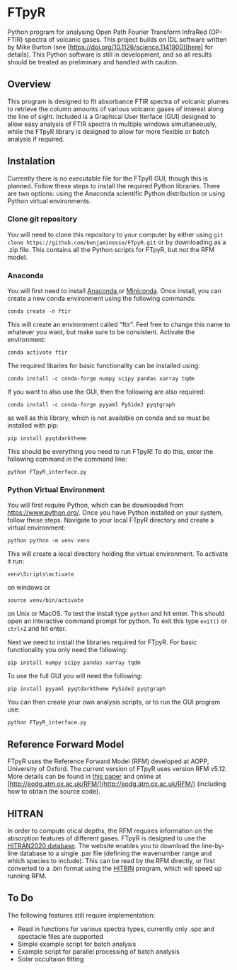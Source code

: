 # FTpyR

Python program for analysing Open Path Fourier Transform InfraRed (OP-FTIR) spectra of volcanic gases. This project builds on IDL software written by Mike Burton (see [https://doi.org/10.1126/science.1141900](here) for details). This Python software is still in development, and so all results should be treated as preliminary and handled with caution.

## Overview

This program is designed to fit absorbance FTIR spectra of volcanic plumes to retrieve the column amounts of various volcanic gases of interest along the line of sight. Included is a Graphical User Iterface (GUI) designed to allow easy analysis of FTIR spectra in multiple windows simultaneously, while the FTpyR library is designed to allow for more flexible or batch analysis if required.

## Instalation

Currently there is no executable file for the FTpyR GUI, though this is planned. Follow these steps to install the required Python libraries. There are two options: using the Anaconda scientific Python distribution or using Python virtual environments.

### Clone git repository

You will need to clone this repository to your computer by either using `git clone https://github.com/benjaminesse/FTpyR.git` or by downloading as a .zip file. This contains all the Python scripts for FTpyR, but not the RFM model.

### Anaconda

You will first need to install [Anaconda ](https://www.anaconda.com/download)or [Miniconda](https://docs.conda.io/projects/miniconda/en/latest/). Once install, you can create a new conda environment using the following commands:

```
conda create -n ftir
```

This will create an environment called "ftir". Feel free to change this name to whatever you want, but make sure to be consistent. Activate the environment:

```
conda activate ftir
```

The required libaries for basic functionality can be installed using:

```
conda install -c conda-forge numpy scipy pandas xarray tqdm
```

If you want to also use the GUI, then the following are also required:

```
conda install -c conda-forge pyyaml PySide2 pyqtgraph
```

as well as this library, which is not available on conda and so must be installed with pip:

```
pip install pyqtdarktheme
```

This should be everything you need to run FTpyR! To do this, enter the following command in the command line:

```
python FTpyR_interface.py
```

### Python Virtual Environment

You will first require Python, which can be downloaded from https://www.python.org/. Once you have Python installed on your system, follow these steps. Navigate to your local FTpyR directory and create a virtual environment:

```
python python -m venv venv
```

This will create a local directory holding the virtual environment. To activate it run:

```
venv\Scripts\activate
```

on windows or

```
source venv/bin/activate
```

on Unix or MacOS. To test the install type `python` and hit enter. This should open an interactive command prompt for python. To exit this type `exit()` or `ctrl+Z` and hit enter.

Next we need to install the libraries required for FTpyR. For basic functionality you only need the following:

```
pip install numpy scipy pandas xarray tqdm
```

To use the full GUI you will need the following:

```
pip install pyyaml pyqtdarktheme PySide2 pyqtgraph
```

You can then create your own analysis scripts, or to run the GUI program use:

```
python FTpyR_interface.py
```

## Reference Forward Model

FTpyR uses the Reference Forward Model (RFM) developed at AOPP, University of Oxford. The current version of FTpyR uses version RFM v5.12. More details can be found in [this paper](https://doi.org/10.1016/j.jqsrt.2016.06.018) and online at [http://eodg.atm.ox.ac.uk/RFM/](http://eodg.atm.ox.ac.uk/RFM/) (including how to obtain the source code).

## HITRAN

In order to compute otical depths, the RFM requires information on the absorption features of different gases. FTpyR is designed to use the [HITRAN2020 database](https://hitran.org/). The website enables you to download the line-by-line database to a single .par file (defining the wavenumber range and which species to include). This can be read by the RFM directly, or first converted to a .bin format using the [HITBIN](http://eodg.atm.ox.ac.uk/RFM/hitbin.html) program, which will speed up running RFM.

## To Do

The following features still require implementation:

- Read in functions for various spectra types, currently only .spc and spectacle files are supported
- Simple example script for batch analysis
- Example script for parallel processing of batch analysis
- Solar occultaion fitting
